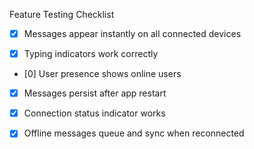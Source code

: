 Feature Testing Checklist

- [x] Messages appear instantly on all connected devices

- [x] Typing indicators work correctly

- [0] User presence shows online users

- [x] Messages persist after app restart

- [x] Connection status indicator works

- [x] Offline messages queue and sync when reconnected
